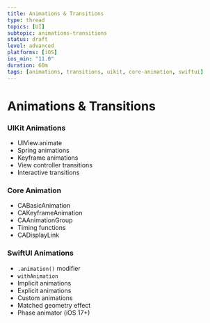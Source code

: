 ```yaml
---
title: Animations & Transitions
type: thread
topics: [UI]
subtopic: animations-transitions
status: draft
level: advanced
platforms: [iOS]
ios_min: "11.0"
duration: 60m
tags: [animations, transitions, uikit, core-animation, swiftui]
---
```


# Animations & Transitions


### UIKit Animations
- UIView.animate
- Spring animations
- Keyframe animations
- View controller transitions
- Interactive transitions

### Core Animation
- CABasicAnimation
- CAKeyframeAnimation
- CAAnimationGroup
- Timing functions
- CADisplayLink

### SwiftUI Animations
- `.animation()` modifier
- `withAnimation`
- Implicit animations
- Explicit animations
- Custom animations
- Matched geometry effect
- Phase animator (iOS 17+)

